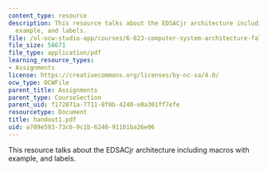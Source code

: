 ```yaml
---
content_type: resource
description: This resource talks about the EDSACjr architecture including macros with
  example, and labels.
file: /ol-ocw-studio-app/courses/6-823-computer-system-architecture-fall-2005/a789e59373c69c1b624091101ba26e06_handout1.pdf
file_size: 58671
file_type: application/pdf
learning_resource_types:
- Assignments
license: https://creativecommons.org/licenses/by-nc-sa/4.0/
ocw_type: OCWFile
parent_title: Assignments
parent_type: CourseSection
parent_uid: f172871a-7711-8f0b-4240-e0a301ff7efe
resourcetype: Document
title: handout1.pdf
uid: a789e593-73c6-9c1b-6240-91101ba26e06
---
```

This resource talks about the EDSACjr architecture including macros with example, and labels.